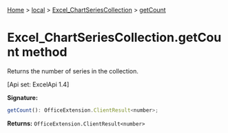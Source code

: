 [Home](./index) &gt; [local](local.md) &gt; [Excel\_ChartSeriesCollection](local.excel_chartseriescollection.md) &gt; [getCount](local.excel_chartseriescollection.getcount.md)

# Excel\_ChartSeriesCollection.getCount method

Returns the number of series in the collection. 

 \[Api set: ExcelApi 1.4\]

**Signature:**
```javascript
getCount(): OfficeExtension.ClientResult<number>;
```
**Returns:** `OfficeExtension.ClientResult<number>`

